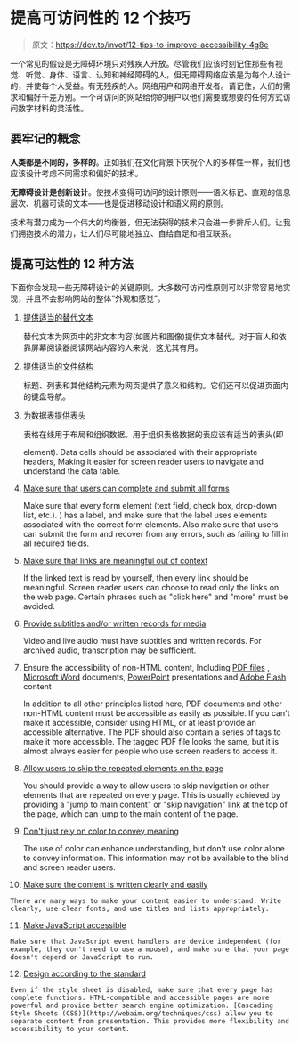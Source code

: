 # 提高可访问性的 12 个技巧

> 原文：<https://dev.to/invot/12-tips-to-improve-accessibility-4g8e>

一个常见的假设是无障碍环境只对残疾人开放。尽管我们应该时刻记住那些有视觉、听觉、身体、语言、认知和神经障碍的人，但无障碍网络应该是为每个人设计的，并使每个人受益。有无残疾的人。网络用户和网络开发者。请记住，人们的需求和偏好千差万别。一个可访问的网站给你的用户以他们需要或想要的任何方式访问数字材料的灵活性。

## 要牢记的概念

**人类都是不同的，多样的**。正如我们在文化背景下庆祝个人的多样性一样，我们也应该设计考虑不同需求和偏好的技术。

**无障碍设计是创新设计**。使技术变得可访问的设计原则——语义标记、直观的信息层次、机器可读的文本——也是促进移动设计和语义网的原则。

技术有潜力成为一个伟大的均衡器，但无法获得的技术只会进一步排斥人们。让我们拥抱技术的潜力，让人们尽可能地独立、自给自足和相互联系。

## 提高可达性的 12 种方法

下面你会发现一些无障碍设计的关键原则。大多数可访问性原则可以非常容易地实现，并且不会影响网站的整体“外观和感觉”。

1.  [提供适当的替代文本](http://webaim.org/techniques/alttext)

    替代文本为网页中的非文本内容(如图片和图像)提供文本替代。对于盲人和依靠屏幕阅读器阅读网站内容的人来说，这尤其有用。

2.  [提供适当的文件结构](http://webaim.org/techniques/semanticstructure)

    标题、列表和其他结构元素为网页提供了意义和结构。它们还可以促进页面内的键盘导航。

3.  [为数据表提供表头](http://webaim.org/techniques/tables)

    表格在线用于布局和组织数据。用于组织表格数据的表应该有适当的表头(即

    element). Data cells should be associated with their appropriate headers, Making it easier for screen reader users to navigate and understand the data table.
4.  [Make sure that users can complete and submit all forms](http://webaim.org/techniques/forms)

    Make sure that every form element (text field, check box, drop-down list, etc.). ) has a label, and make sure that the label uses elements associated with the correct form elements. Also make sure that users can submit the form and recover from any errors, such as failing to fill in all required fields.

5.  [Make sure that links are meaningful out of context](http://webaim.org/techniques/hypertext)

    If the linked text is read by yourself, then every link should be meaningful. Screen reader users can choose to read only the links on the web page. Certain phrases such as "click here" and "more" must be avoided.

6.  [Provide subtitles and/or written records for media](http://webaim.org/techniques/captions)

    Video and live audio must have subtitles and written records. For archived audio, transcription may be sufficient.

7.  Ensure the accessibility of non-HTML content, Including [PDF files](http://webaim.org/techniques/acrobat) , [Microsoft Word](http://webaim.org/techniques/word) documents, [PowerPoint](http://webaim.org/techniques/powerpoint) presentations and [Adobe Flash](http://webaim.org/techniques/flash) content

    In addition to all other principles listed here, PDF documents and other non-HTML content must be accessible as easily as possible. If you can't make it accessible, consider using HTML, or at least provide an accessible alternative. The PDF should also contain a series of tags to make it more accessible. The tagged PDF file looks the same, but it is almost always easier for people who use screen readers to access it.

8.  [Allow users to skip the repeated elements on the page](http://webaim.org/techniques/skipnav)

    You should provide a way to allow users to skip navigation or other elements that are repeated on every page. This is usually achieved by providing a "jump to main content" or "skip navigation" link at the top of the page, which can jump to the main content of the page.

9.  [Don't just rely on color to convey meaning](http://webaim.org/articles/visual/colorblind)

    The use of color can enhance understanding, but don't use color alone to convey information. This information may not be available to the blind and screen reader users.

10.  [Make sure the content is written clearly and easily](http://webaim.org/techniques/writing)

    There are many ways to make your content easier to understand. Write clearly, use clear fonts, and use titles and lists appropriately.

11.  [Make JavaScript accessible](http://webaim.org/techniques/javascript)

    Make sure that JavaScript event handlers are device independent (for example, they don't need to use a mouse), and make sure that your page doesn't depend on JavaScript to run.

12.  [Design according to the standard](https://developer.mozilla.org/en-US/docs/Learn/Accessibility/CSS_and_JavaScript)

    Even if the style sheet is disabled, make sure that every page has complete functions. HTML-compatible and accessible pages are more powerful and provide better search engine optimization. [Cascading Style Sheets (CSS)](http://webaim.org/techniques/css) allow you to separate content from presentation. This provides more flexibility and accessibility to your content.